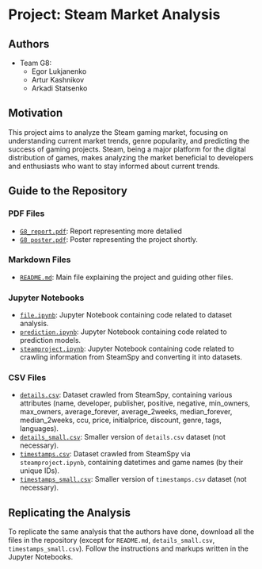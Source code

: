 # Project: Steam Market Analysis

## Authors
- Team G8:
  - Egor Lukjanenko
  - Artur Kashnikov
  - Arkadi Statsenko

## Motivation
This project aims to analyze the Steam gaming market, focusing on understanding current market trends, genre popularity, and predicting the success of gaming projects. Steam, being a major platform for the digital distribution of games, makes analyzing the market beneficial to developers and enthusiasts who want to stay informed about current trends.

## Guide to the Repository

### PDF Files
- [`G8_report.pdf`](https://github.com/Artysuk/Steam-Project/blob/main/G8_report.pdf): Report representing more detalied 
- [`G8 poster.pdf`](https://github.com/Artysuk/Steam-Project/blob/main/G8_poster.pdf): Poster representing the project shortly.
### Markdown Files
- [`README.md`](https://github.com/Artysuk/Steam-Project/blob/main/README.md): Main file explaining the project and guiding other files.

### Jupyter Notebooks
- [`file.ipynb`](https://github.com/Artysuk/Steam-Project/blob/main/file.ipynb): Jupyter Notebook containing code related to dataset analysis.
- [`prediction.ipynb`](https://github.com/Artysuk/Steam-Project/blob/main/prediction.ipynb): Jupyter Notebook containing code related to prediction models.
- [`steamproject.ipynb`](https://github.com/Artysuk/Steam-Project/blob/main/steamproject.ipynb): Jupyter Notebook containing code related to crawling information from SteamSpy and converting it into datasets.

### CSV Files
- [`details.csv`](https://github.com/Artysuk/Steam-Project/blob/main/details.csv): Dataset crawled from SteamSpy, containing various attributes (name, developer, publisher, positive, negative, min_owners, max_owners, average_forever, average_2weeks, median_forever, median_2weeks, ccu, price, initialprice, discount, genre, tags, languages).
- [`details_small.csv`](https://github.com/Artysuk/Steam-Project/blob/main/details_small.csv): Smaller version of `details.csv` dataset (not necessary).
- [`timestamps.csv`](https://github.com/Artysuk/Steam-Projecty/blob/main/timestamps.csv): Dataset crawled from SteamSpy via `steamproject.ipynb`, containing datetimes and game names (by their unique IDs).
- [`timestamps_small.csv`](https://github.com/Artysuk/Steam-Project/blob/main/timestamps_small.csv): Smaller version of `timestamps.csv` dataset (not necessary).

## Replicating the Analysis
To replicate the same analysis that the authors have done, download all the files in the repository (except for `README.md`, `details_small.csv`, `timestamps_small.csv`). Follow the instructions and markups written in the Jupyter Notebooks.
